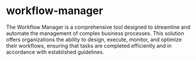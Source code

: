 # workflow-manager
The Workflow Manager is a comprehensive tool designed to streamline and automate the management of complex business processes. This solution offers organizations the ability to design, execute, monitor, and optimize their workflows, ensuring that tasks are completed efficiently and in accordance with established guidelines.
